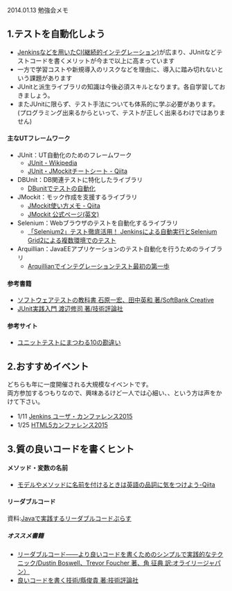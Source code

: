 2014.01.13 勉強会メモ

## 1.テストを自動化しよう
* [Jenkinsなどを用いたCI(継続的インテグレーション)](http://www.atmarkit.co.jp/ait/articles/1104/07/news111.html)が広まり、JUnitなどテストコードを書くメリットが今まで以上に高まっています
* 一方で学習コストや新規導入のリスクなどを理由に、導入に踏み切れないという課題があります
* JUnitと派生ライブラリの知識は今後必須スキルとなります。各自学習しておきましょう。
* またJUnitに限らず、テスト手法についても体系的に学ぶ必要があります。(プログラミング出来るからといって、テストが正しく出来るわけではありません)

#### 主なUTフレームワーク
* JUnit：UT自動化のためのフレームワーク
  * [JUnit - Wikipedia](http://ja.wikipedia.org/wiki/JUnit)
  * [JUnit・JMockitチートシート - Qiita](http://qiita.com/disc99/items/4dc78f9a96aa0a9aeb47) 
* DBUnit：DB関連テストに特化したライブラリ
  * [DBunitでテストの自動化](http://thinkit.co.jp/article/32/1/) 
* JMockit：モック作成を支援するライブラリ
  * [JMockit使い方メモ - Qiita](http://qiita.com/opengl-8080/items/a49d4dae9067413ccdd6) 
  * [JMockit 公式ページ(英文)](http://jmockit.github.io/)
* Selenium：Webブラウザのテストを自動化するライブラリ
  * [「Selenium2」テスト徹底活用！ Jenkinsによる自動実行とSelenium Grid2による複数環境でのテスト](http://codezine.jp/article/detail/7505) 
* Arquillian：JavaEEアプリケーションのテスト自動化を行うためのライブラリ
  * [Arquillianでインテグレーションテスト最初の第一歩](http://d.hatena.ne.jp/backpaper0/20121202/1354465585) 

#### 参考書籍
* [ソフトウェアテストの教科書 石原一宏、田中英和 著/SoftBank Creative](http://www.sbcr.jp/products/4797365818.html)
* [JUnit実践入門 渡辺修司 著/技術評論社](http://gihyo.jp/book/2012/978-4-7741-5377-3)

#### 参考サイト
* [ユニットテストにまつわる10の勘違い](http://dev.classmethod.jp/testing/10_errors_about_unit_testing/)


## 2.おすすめイベント
どちらも年に一度開催される大規模なイベントです。  
両方参加するつもりなので、興味あるけど一人では心細い、、という方は声をかけて下さい。
* 1/11 [Jenkins ユーザ・カンファレンス2015](http://build-shokunin.org/juc2015/)
* 1/25 [HTML5カンファレンス2015](http://events.html5j.org/conference/2015/1/)

## 3.質の良いコードを書くヒント
#### メソッド・変数の名前
* [モデルやメソッドに名前を付けるときは英語の品詞に気をつけよう-Qiita](http://qiita.com/jnchito/items/459d58ba652bf4763820)

#### リーダブルコード
資料:[Javaで実践するリーダブルコードぷらす](http://www.slideshare.net/mobile/norimatsu2012/ss-23791246)

##### オススメ書籍
* [リーダブルコード――より良いコードを書くためのシンプルで実践的なテクニック/Dustin Boswell、Trevor Foucher 著、角 征典 訳:オライリージャパン）](http://www.oreilly.co.jp/books/9784873115658/)
* [良いコードを書く技術/縣俊貴 著:技術評論社](http://gihyo.jp/book/2011/978-4-7741-4596-9)
